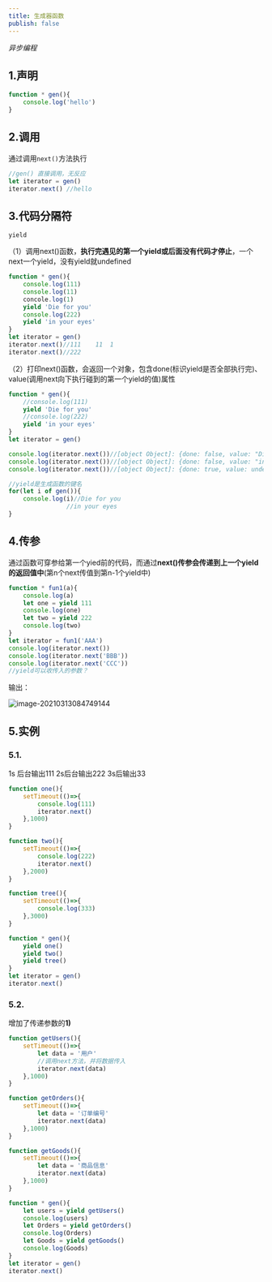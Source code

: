 ```yaml
---
title: 生成器函数
publish: false
---
```


*异步编程*

## 1.声明

```js
function * gen(){
    console.log('hello')
}
```

## 2.调用

通过调用`next()`方法执行

```js
//gen() 直接调用，无反应
let iterator = gen()
iterator.next() //hello
```

## 3.代码分隔符

`yield`

（1）调用next()函数，**执行完遇见的第一个yield或后面没有代码才停止**，一个next一个yield，没有yield就undefined

```js
function * gen(){
    console.log(111)
    console.log(11)
    concole.log(1)
    yield 'Die for you'
    console.log(222)
    yield 'in your eyes'
}
let iterator = gen()
iterator.next()//111	11	1
iterator.next()//222
```

（2）打印next()函数，会返回一个对象，包含done(标识yield是否全部执行完)、value(调用next向下执行碰到的第一个yield的值)属性

```js
function * gen(){
    //console.log(111)
    yield 'Die for you'
    //console.log(222)
    yield 'in your eyes'
}
let iterator = gen()

console.log(iterator.next())//[object Object]: {done: false, value: "Die for you"}
console.log(iterator.next())//[object Object]: {done: false, value: "in your eyes"}
console.log(iterator.next())//[object Object]: {done: true, value: undefined}

//yield是生成函数的键名
for(let i of gen()){
    console.log(i)//Die for you
    			//in your eyes
}
```



## 4.传参

通过函数可穿参给第一个yied前的代码，而通过**next()传参会传递到上一个yield的返回值中**(第n个next传值到第n-1个yield中)

```js
function * fun1(a){
    console.log(a)
    let one = yield 111
    console.log(one)
    let two = yield 222
    console.log(two)
}
let iterator = fun1('AAA')
console.log(iterator.next())
console.log(iterator.next('BBB'))
console.log(iterator.next('CCC'))
//yield可以收传入的参数？
```

输出：

![image-20210313084749144](https://gitee.com/bad_morty/cblog-images/raw/master/img/image-20210313084749144.png)



## 5.实例

### 5.1.

1s 后台输出111	2s后台输出222	3s后输出33

```js
function one(){
    setTimeout(()=>{
        console.log(111)
        iterator.next()
    },1000)
}

function two(){
    setTimeout(()=>{
        console.log(222)
        iterator.next()
    },2000)
}

function tree(){
    setTimeout(()=>{
        console.log(333)
    },3000)
}

function * gen(){
    yield one()
    yield two()
    yield tree()
}
let iterator = gen()
iterator.next() 
```



### 5.2.

增加了传递参数的**1)**

```js
function getUsers(){
    setTimeout(()=>{
        let data = '用户'
        //调用next方法，并将数据传入
        iterator.next(data)
    },1000)
}

function getOrders(){
    setTimeout(()=>{
        let data = '订单编号'
        iterator.next(data)
    },1000)
}

function getGoods(){
    setTimeout(()=>{
        let data = '商品信息'
        iterator.next(data)
    },1000)
}

function * gen(){
    let users = yield getUsers()
    console.log(users)
    let Orders = yield getOrders() 
    console.log(Orders)
    let Goods = yield getGoods()
    console.log(Goods)
}
let iterator = gen()
iterator.next() 
```



